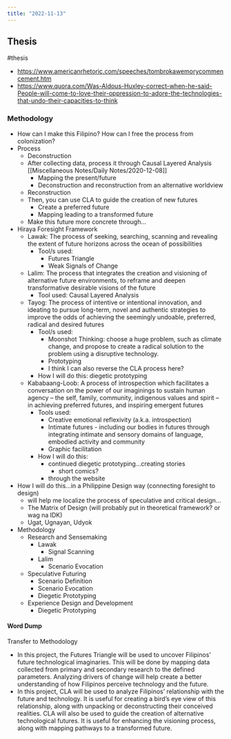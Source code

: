 ```yaml
---
title: "2022-11-13"
---
```

## Thesis
#thesis
- https://www.americanrhetoric.com/speeches/tombrokawemorycommencement.htm
- https://www.quora.com/Was-Aldous-Huxley-correct-when-he-said-People-will-come-to-love-their-oppression-to-adore-the-technologies-that-undo-their-capacities-to-think

### Methodology
- How can I make this Filipino? How can I free the process from colonization?
- Process
	- Deconstruction
	- After collecting data, process it through Causal Layered Analysis [[Miscellaneous Notes/Daily Notes/2020-12-08]]
		- Mapping the present/future
		- Deconstruction and reconstruction from an alternative worldview
	- Reconstruction
	- Then, you can use CLA to guide the creation of new futures
		- Create a preferred future
		- Mapping leading to a transformed future
	- Make this future more concrete through...
- Hiraya Foresight Framework
	- Lawak: The process of seeking, searching, scanning and revealing the extent of future horizons across the ocean of possibilities
		- Tool/s used: 
			- Futures Triangle
			- Weak Signals of Change
	- Lalim: The process that integrates the creation and visioning of alternative future environments, to reframe and deepen transformative desirable visions of the future
		- Tool used: Causal Layered Analysis
	- Tayog: The process of intentive or intentional innovation, and ideating to pursue long-term, novel and authentic strategies to improve the odds of achieving the seemingly undoable, preferred, radical and desired futures
		- Tool/s used: 
			- Moonshot Thinking: choose a huge problem, such as climate change, and propose to create a radical solution to the problem using a disruptive technology.
			- Prototyping
			- I think I can also reverse the CLA process here?
		- How I will do this: diegetic prototyping
	- Kababaang-Loob: A process of introspection which facilitates a conversation on the power of our imaginings to sustain human agency – the self, family, community, indigenous values and spirit – in achieving preferred futures, and inspiring emergent futures
		- Tools used:
			- Creative emotional reflexivity (a.k.a. introspection)
			- Intimate futures - including our bodies in futures through integrating intimate and sensory domains of language, embodied activity and community
			- Graphic facilitation
		- How I will do this: 
			- continued diegetic prototyping...creating stories
				- short comics?
			- through the website
- How I will do this...in a Philippine Design way (connecting foresight to design)
	- will help me localize the process of speculative and critical design...
	- The Matrix of Design (will probably put in theoretical framework? or wag na IDK)
	- Ugat, Ugnayan, Udyok
- Methodology
	- Research and Sensemaking
		- Lawak
			- Signal Scanning
		- Lalim
			- Scenario Evocation
	- Speculative Futuring
		- Scenario Definition
		- Scenario Evocation
		- Diegetic Prototyping
	- Experience Design and Development
		- Diegetic Prototyping

#### Word Dump
Transfer to Methodology
- In this project, the Futures Triangle will be used to uncover Filipinos’ future technological imaginaries. This will be done by mapping data collected from primary and secondary research to the defined parameters. Analyzing drivers of change will help create a better understanding of how Filipinos perceive technology and the future.
- In this project, CLA will be used to analyze Filipinos’ relationship with the future and technology. It is useful for creating a bird’s eye view of this relationship, along with unpacking or deconstructing their conceived realities. CLA will also be used to guide the creation of alternative technological futures. It is useful for enhancing the visioning process, along with mapping pathways to a transformed future.